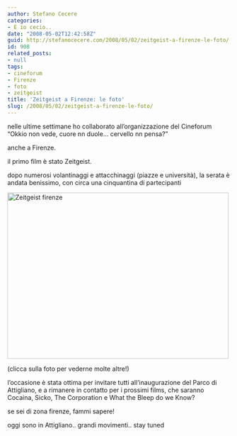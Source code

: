 ```yaml
---
author: Stefano Cecere
categories:
- E io cecio..
date: "2008-05-02T12:42:58Z"
guid: http://stefanocecere.com/2008/05/02/zeitgeist-a-firenze-le-foto/
id: 908
related_posts:
- null
tags:
- cineforum
- Firenze
- foto
- zeitgeist
title: 'Zeitgeist a Firenze: le foto'
slug: /2008/05/02/zeitgeist-a-firenze-le-foto/
---
```


nelle ultime settimane ho collaborato all&#8217;organizzazione del Cineforum &#8220;Okkio non vede, cuore nn duole&#8230; cervello nn pensa?&#8221;
  
anche a Firenze.

il primo film è stato Zeitgeist.

dopo numerosi volantinaggi e attacchinaggi (piazze e università), la serata è andata benissimo, con circa una cinquantina di partecipanti

[<img src="http://farm3.static.flickr.com/2260/2455741578_3911384f7b.jpg" width="500" height="375" alt="Zeitgeist firenze" />](http://www.flickr.com/photos/krur/sets/72157604820725327/detail/ "Zeitgeist firenze di Humanist 2.0, su Flickr")
  
(clicca sulla foto per vederne molte altre!)

l&#8217;occasione è stata ottima per invitare tutti all&#8217;inaugurazione del Parco di Attigliano, e a rimanere in contatto per i prossimi films, che saranno Cocaina, Sicko, The Corporation e What the Bleep do we Know?

se sei di zona firenze, fammi sapere!

oggi sono in Attigliano.. grandi movimenti.. stay tuned